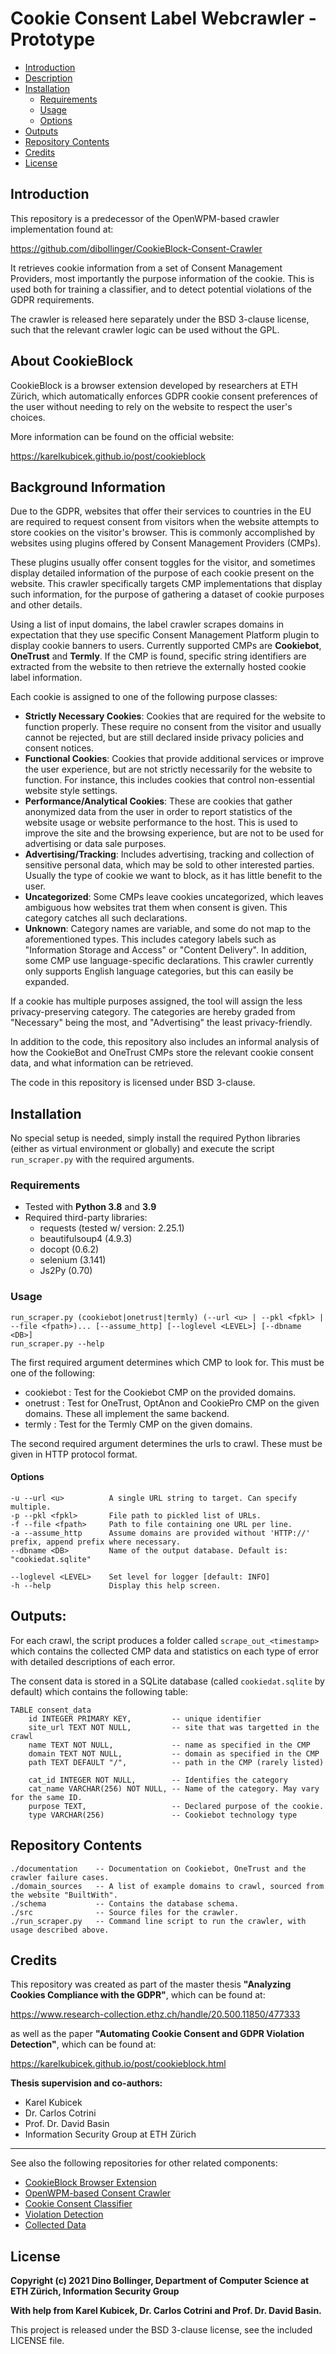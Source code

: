 # Cookie Consent Label Webcrawler - Prototype

* [Introduction](#introduction)
* [Description](#description)
* [Installation](#installation)
    * [Requirements](#requirements)
    * [Usage](#usage)
    * [Options](#options)
* [Outputs](#outputs)
* [Repository Contents](#repository-contents)
* [Credits](#credits)
* [License](#license)


## Introduction

This repository is a predecessor of the OpenWPM-based crawler implementation found at:

https://github.com/dibollinger/CookieBlock-Consent-Crawler

It retrieves cookie information from a set of Consent Management Providers, most importantly
the purpose information of the cookie. This is used both for training a classifier, and to
detect potential violations of the GDPR requirements.

The crawler is released here separately under the BSD 3-clause license, such that the relevant
crawler logic can be used without the GPL.

## About CookieBlock

CookieBlock is a browser extension developed by researchers at ETH Zürich,
which automatically enforces GDPR cookie consent preferences of the user
without needing to rely on the website to respect the user's choices.

More information can be found on the official website:

https://karelkubicek.github.io/post/cookieblock

## Background Information

Due to the GDPR, websites that offer their services to countries in the EU
are required to request consent from visitors when the website attempts to
store cookies on the visitor's browser. This is commonly accomplished by
websites using plugins offered by Consent Management Providers (CMPs).

These plugins usually offer consent toggles for the visitor, and sometimes
display detailed information of the purpose of each cookie present on the website.
This crawler specifically targets CMP implementations that display such information,
for the purpose of gathering a dataset of cookie purposes and other details.

Using a list of input domains, the label crawler scrapes domains in expectation
that they use specific Consent Management Platform plugin to display cookie banners
to users. Currently supported CMPs are __Cookiebot__, __OneTrust__ and __Termly__.
If the CMP is found, specific string identifiers are extracted from the website
to then retrieve the externally hosted cookie label information.

Each cookie is assigned to one of the following purpose classes:

* __Strictly Necessary Cookies__: Cookies that are required for the website to function
    properly. These require no consent from the visitor and usually cannot be rejected,
    but are still declared inside privacy policies and consent notices.
* __Functional Cookies__: Cookies that provide additional services or improve the user
    experience, but are not strictly necessarily for the website to function. For instance,
    this includes cookies that control non-essential website style settings.
* __Performance/Analytical Cookies__: These are cookies that gather anonymized data
    from the user in order to report statistics of the website usage or website
    performance to the host. This is used to improve the site and the browsing experience,
    but are not to be used for advertising or data sale purposes.
* __Advertising/Tracking__: Includes advertising, tracking and collection of sensitive
    personal data, which may be sold to other interested parties. Usually the type
    of cookie we want to block, as it has little benefit to the user.
* __Uncategorized__: Some CMPs leave cookies uncategorized, which leaves ambiguous how
    websites trat them when consent is given. This category catches all such declarations.
* __Unknown__: Category names are variable, and some do not map to the aforementioned types.
    This includes category labels such as "Information Storage and Access" or "Content Delivery".
    In addition, some CMP use language-specific declarations. This crawler currently only supports
    English language categories, but this can easily be expanded.

If a cookie has multiple purposes assigned, the tool will assign the less privacy-preserving category.
The categories are hereby graded from "Necessary" being the most, and "Advertising" the least privacy-friendly.

In addition to the code, this repository also includes an informal analysis of how
the CookieBot and OneTrust CMPs store the relevant cookie consent data, and what
information can be retrieved.

The code in this repository is licensed under BSD 3-clause.

## Installation

No special setup is needed, simply install the required Python libraries (either as virtual environment or globally)
and execute the script `run_scraper.py` with the required arguments.

### Requirements

* Tested with __Python 3.8__ and __3.9__
* Required third-party libraries:
   * requests (tested w/ version: 2.25.1)
   * beautifulsoup4 (4.9.3)
   * docopt (0.6.2)
   * selenium (3.141)
   * Js2Py (0.70)

### Usage
    run_scraper.py (cookiebot|onetrust|termly) (--url <u> | --pkl <fpkl> | --file <fpath>)... [--assume_http] [--loglevel <LEVEL>] [--dbname <DB>]
    run_scraper.py --help

The first required argument determines which CMP to look for. This must be one of the following:
* cookiebot : Test for the Cookiebot CMP on the provided domains.
* onetrust : Test for OneTrust, OptAnon and CookiePro CMP on the given domains. These all implement the same backend.
* termly : Test for the Termly CMP on the given domains.

The second required argument determines the urls to crawl. These must be given in HTTP protocol format.

#### Options
    -u --url <u>          A single URL string to target. Can specify multiple.
    -p --pkl <fpkl>       File path to pickled list of URLs.
    -f --file <fpath>     Path to file containing one URL per line.
    -a --assume_http      Assume domains are provided without 'HTTP://' prefix, append prefix where necessary.
    --dbname <DB>         Name of the output database. Default is: "cookiedat.sqlite"

    --loglevel <LEVEL>    Set level for logger [default: INFO]
    -h --help             Display this help screen.

## Outputs:

For each crawl, the script produces a folder called `scrape_out_<timestamp>` which contains
the collected CMP data and statistics on each type of error with detailed descriptions of each error.

The consent data is stored in a SQLite database (called `cookiedat.sqlite` by default) which
contains the following table:

    TABLE consent_data
        id INTEGER PRIMARY KEY,         -- unique identifier
        site_url TEXT NOT NULL,         -- site that was targetted in the crawl
        name TEXT NOT NULL,             -- name as specified in the CMP
        domain TEXT NOT NULL,           -- domain as specified in the CMP
        path TEXT DEFAULT "/",          -- path in the CMP (rarely listed)

        cat_id INTEGER NOT NULL,        -- Identifies the category
        cat_name VARCHAR(256) NOT NULL, -- Name of the category. May vary for the same ID.
        purpose TEXT,                   -- Declared purpose of the cookie.
        type VARCHAR(256)               -- Cookiebot technology type


## Repository Contents
    ./documentation    -- Documentation on Cookiebot, OneTrust and the crawler failure cases.
    ./domain_sources   -- A list of example domains to crawl, sourced from the website "BuiltWith".
    ./schema           -- Contains the database schema.
    ./src              -- Source files for the crawler.
    ./run_scraper.py   -- Command line script to run the crawler, with usage described above.

## Credits
This repository was created as part of the master thesis __"Analyzing Cookies Compliance with the GDPR"__,
which can be found at:

https://www.research-collection.ethz.ch/handle/20.500.11850/477333

as well as the paper __"Automating Cookie Consent and GDPR Violation Detection"__, which can be found at:

https://karelkubicek.github.io/post/cookieblock.html

__Thesis supervision and co-authors:__
* Karel Kubicek
* Dr. Carlos Cotrini
* Prof. Dr. David Basin
* Information Security Group at ETH Zürich

---
See also the following repositories for other related components:
* [CookieBlock Browser Extension](https://github.com/dibollinger/CookieBlock)
* [OpenWPM-based Consent Crawler](https://github.com/dibollinger/CookieBlock-Consent-Crawler)
* [Cookie Consent Classifier](https://github.com/dibollinger/CookieBlock-Consent-Classifier)
* [Violation Detection](https://github.com/dibollinger/CookieBlock-Other-Scripts)
* [Collected Data](https://doi.org/10.5281/zenodo.5838646)


## License

__Copyright (c) 2021 Dino Bollinger, Department of Computer Science at ETH Zürich, Information Security Group__

__With help from Karel Kubicek, Dr. Carlos Cotrini and Prof. Dr. David Basin.__

This project is released under the BSD 3-clause license, see the included LICENSE file.
